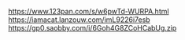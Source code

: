https://www.123pan.com/s/w6pwTd-WURPA.html
https://iamacat.lanzouw.com/imL9226i7esb
https://gp0.saobby.com/i/6Goh4G8ZCoHCabUg.zip
